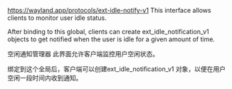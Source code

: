 https://wayland.app/protocols/ext-idle-notify-v1
This interface allows clients to monitor user idle status.

After binding to this global, clients can create ext_idle_notification_v1 objects to get notified when the user is idle for a given amount of time.

空闲通知管理器
此界面允许客户端监控用户空闲状态。

绑定到这个全局后，客户端可以创建ext_idle_notification_v1 对象，以便在用户空闲一段时间内收到通知。
